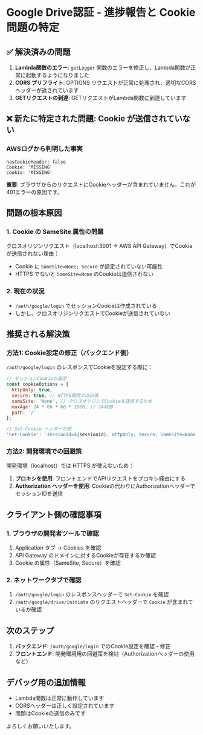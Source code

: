 # Google Drive認証 - 進捗報告と Cookie 問題の特定

## ✅ 解決済みの問題
1. **Lambda関数のエラー**: `getLogger` 関数のエラーを修正し、Lambda関数が正常に起動するようになりました
2. **CORS プリフライト**: OPTIONS リクエストが正常に処理され、適切なCORSヘッダーが返されています
3. **GETリクエストの到達**: GETリクエストがLambda関数に到達しています

## ❌ 新たに特定された問題: Cookie が送信されていない

### AWSログから判明した事実
```
hasCookieHeader: false
Cookie: 'MISSING'
cookie: 'MISSING'
```

**重要**: ブラウザからのリクエストにCookieヘッダーが含まれていません。これが401エラーの原因です。

## 問題の根本原因

### 1. Cookie の SameSite 属性の問題
クロスオリジンリクエスト（localhost:3001 → AWS API Gateway）でCookieが送信されない理由：
- Cookie に `SameSite=None; Secure` が設定されていない可能性
- HTTPS でないと `SameSite=None` のCookieは送信されない

### 2. 現在の状況
- `/auth/google/login` でセッションCookieは作成されている
- しかし、クロスオリジンリクエストでCookieが送信されていない

## 推奨される解決策

### 方法1: Cookie設定の修正（バックエンド側）
`/auth/google/login` のレスポンスでCookieを設定する際に：

```javascript
// セッションCookieの設定
const cookieOptions = {
  httpOnly: true,
  secure: true, // HTTPS環境では必須
  sameSite: 'None', // クロスオリジンでCookieを送信するため
  maxAge: 24 * 60 * 60 * 1000, // 24時間
  path: '/'
};

// Set-Cookie ヘッダーの例
'Set-Cookie': `sessionId=${sessionId}; HttpOnly; Secure; SameSite=None; Max-Age=86400; Path=/`
```

### 方法2: 開発環境での回避策
開発環境（localhost）では HTTPS が使えないため：

1. **プロキシを使用**: フロントエンドでAPIリクエストをプロキシ経由にする
2. **Authorization ヘッダーを使用**: Cookieの代わりにAuthorizationヘッダーでセッションIDを送信

## クライアント側の確認事項

### 1. ブラウザの開発者ツールで確認
1. Application タブ → Cookies を確認
2. API Gateway のドメインに対するCookieが存在するか確認
3. Cookie の属性（SameSite, Secure）を確認

### 2. ネットワークタブで確認
1. `/auth/google/login` のレスポンスヘッダーで `Set-Cookie` を確認
2. `/auth/google/drive/initiate` のリクエストヘッダーで `Cookie` が含まれているか確認

## 次のステップ

1. **バックエンド**: `/auth/google/login` でのCookie設定を確認・修正
2. **フロントエンド**: 開発環境用の回避策を検討（Authorizationヘッダーの使用など）

## デバッグ用の追加情報
- Lambda関数は正常に動作しています
- CORSヘッダーは正しく設定されています
- 問題はCookieの送信のみです

よろしくお願いいたします。